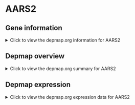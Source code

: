 <h1>AARS2</h1>

<h2>Gene information</h2>
<details>
  <summary>Click to view the depmap.org information for AARS2</summary>
  <iframe src="https://depmap.org/portal/gene/AARS2?tab=about" style="border:none;width:100%;height:800px"></iframe>
</details>

<h2>Depmap overview</h2>
<details>
  <summary>Click to view the depmap.org summary for AARS2</summary>
  <iframe src="https://depmap.org/portal/gene/AARS2?tab=overview" style="border:none;width:100%;height:800px"></iframe>
</details>

<h2>Depmap expression</h2>
<details>
  <summary>Click to view the depmap.org expression data for AARS2</summary>
  <iframe src="https://depmap.org/portal/gene/AARS2?tab=characterization" style="border:none;width:100%;height:800px"></iframe>
</details>


<!--
<h2>Reactome Pathway diagram</h2>
PNAME
-->


